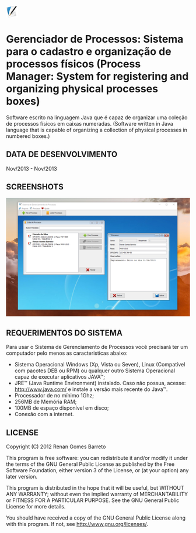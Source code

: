 ﻿![Gerenciador de Processos](https://github.com/RenanGBarreto/gerenciador-de-processos/raw/master/icon.png)

# Gerenciador de Processos: Sistema para o cadastro e organização de processos físicos (Process Manager: System for registering and organizing physical processes boxes)


Software escrito na linguagem Java que é capaz de organizar uma coleção de processos físicos em caixas numeradas. (Software written in Java language that is capable of organizing a collection of physical processes in numbered boxes.)

## DATA DE DESENVOLVIMENTO
Nov/2013 - Nov/2013

## SCREENSHOTS
<p align="center">
  <img alt="Gerenciador de Processos" src="https://github.com/RenanGBarreto/gerenciador-de-processos/raw/master/screenshots/screenshot-1.png">
</p>

## REQUERIMENTOS DO SISTEMA

Para usar o Sistema de Gerenciamento de Processos você precisará ter um computador pelo menos as caracteristicas abaixo:
* Sistema Operacional Windows (Xp, Vista ou Seven), Linux
   (Compatível com pacotes DEB ou RPM) ou qualquer outro Sistema Operacional capaz
   de executar aplicativos JAVA™;
* JRE™ (Java Runtime Environment) instalado. Caso não possua, acesse:
   http://www.java.com/ e instale a versão mais recente do Java™.
* Processador de no mínimo 1Ghz;
* 256MB de Memória RAM;
* 100MB de espaço disponível em disco;
* Conexão com a internet.

## LICENSE

Copyright (C) 2012 Renan Gomes Barreto

This program is free software: you can redistribute it and/or modify
it under the terms of the GNU General Public License as published by
the Free Software Foundation, either version 3 of the License, or
(at your option) any later version.

This program is distributed in the hope that it will be useful,
but WITHOUT ANY WARRANTY; without even the implied warranty of
MERCHANTABILITY or FITNESS FOR A PARTICULAR PURPOSE.  See the
GNU General Public License for more details.

You should have received a copy of the GNU General Public License
along with this program.  If not, see http://www.gnu.org/licenses/.
